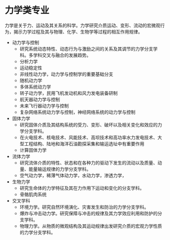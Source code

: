 # 力学类专业

力学是关于力、运动及其关系的科学。力学研究介质运动、变形、流动的宏微观行为，揭示力学过程及其与物理、化学、生物学等过程的相互作用规律。

* 动力学与控制
  * 研究系统动态特性、动态行为与激励之间的关系及其调节的力学分支学科。多学科交叉与融合的发展趋势。
  * 分析力学
  * 运动稳定性
  * 非线性动力学，动力学与控制学的重要基础分支
  * 随机动力学
  * 多体系统动力学
  * 转子动力学，民用飞机发动机和风力发电装备研制
  * 航天器动力学与控制
  * 未来飞行器动力学与控制
  * 复杂网络系统动力学与控制，神经网络系统的动力学与控制
* 固体力学
  * 研究固体介质及其结构系统的受力、变形、破坏以及相关变化和效应的力学分支学科。
  * 在火电技术、核电技术、风能技术、高坝技术和高功率水力发电技术、大型工程结构、陆地和海洋石油勘探采集和输运选址中有重要作用
  * 计算固体力学
* 流体力学
  * 研究流体介质的特性、状态和在各种力的驱动下发生的流动以及质量、动量、能量输运规律的力学分支学科。
  * 空气动力学，稀薄气体动力学，水动力学，渗透力学，
* 生物力学
  * 研究生命体的力学特征及其在力作用下运动和变化的分支学科。
  * 骨骼肌肉系统
* 交叉学科
  * 环境力学。研究自然环境演化、灾害发生和防治的力学分支学科。
  * 爆炸与冲击动力学。研究保障与冲击的规律及其力学效应利用和防护的分支学科。
  * 物理力学。从物质的微观结构及其运动规律出发研究介质的宏观力学性质的力学分支学科。
